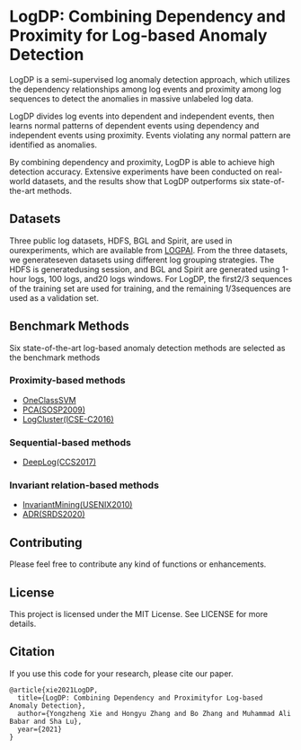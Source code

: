 # LogDP: Combining Dependency and Proximity for Log-based Anomaly Detection
LogDP is a semi-supervised log anomaly detection approach, which utilizes the dependency relationships among log events and proximity among log sequences to detect the anomalies in massive unlabeled log data. 

LogDP divides log events into dependent and independent events, then learns normal patterns of dependent events using dependency and independent events using proximity. Events violating any normal pattern are identified as anomalies. 

By combining dependency and proximity, LogDP is able to achieve high detection accuracy. Extensive experiments have been conducted on real-world datasets, and the results show that LogDP outperforms six state-of-the-art methods.

## Datasets

Three public log datasets, HDFS, BGL and Spirit, are used in ourexperiments, which are available from [LOGPAI](https://github.com/logpai). From the three datasets, we generateseven datasets using different log grouping strategies. The HDFS is generatedusing session, and BGL and Spirit are generated using 1-hour logs, 100 logs, and20 logs windows. For LogDP, the first2/3 sequences of the training set are used for training, and the remaining 1/3sequences are used as a validation set.

## Benchmark Methods

Six state-of-the-art log-based anomaly detection methods  are  selected  as  the  benchmark  methods

### Proximity-based methods
+ [OneClassSVM](https://direct.mit.edu/neco/article-abstract/13/7/1443/6529)
+ [PCA(SOSP2009)](https://dl.acm.org/doi/abs/10.1145/1629575.1629587)
+ [LogCluster(ICSE-C2016)](https://ieeexplore.ieee.org/abstract/document/7883294)
### Sequential-based methods
+ [DeepLog(CCS2017)](https://dl.acm.org/doi/abs/10.1145/3133956.3134015)
### Invariant relation-based methods
+ [InvariantMining(USENIX2010)](https://www.usenix.org/event/atc10/tech/full_papers/Lou.pdf)
+ [ADR(SRDS2020)](https://ieeexplore.ieee.org/abstract/document/9252062)


## Contributing
Please feel free to contribute any kind of functions or enhancements.

## License
This project is licensed under the MIT License. See LICENSE for more details.


## Citation
If you use this code for your research, please cite our paper.
```
@article{xie2021LogDP,
  title={LogDP: Combining Dependency and Proximityfor Log-based Anomaly Detection},
  author={Yongzheng Xie and Hongyu Zhang and Bo Zhang and Muhammad Ali Babar and Sha Lu},
  year={2021}
}
```
